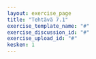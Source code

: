 ```yaml
---
layout: exercise_page
title: "Tehtävä 7.1"
exercise_template_name: "#"
exercise_discussion_id: "#"
exercise_upload_id: "#"
kesken: 1
---
```


